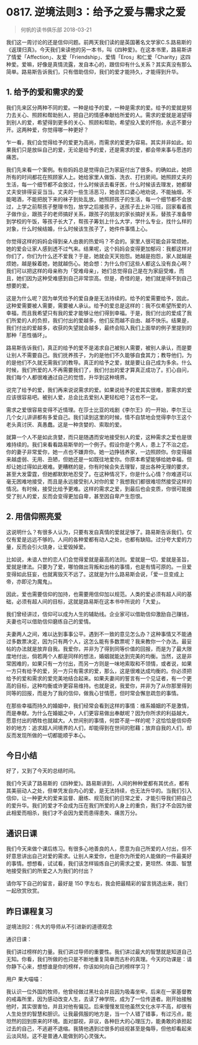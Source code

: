 # 0817. 逆境法则3：给予之爱与需求之爱
> 何帆的读书俱乐部
2018-03-21

我们这一周讨论的还是信仰问题。前两天我们读的是英国著名文学家C.S.路易斯的《返璞归真》。今天我们来读他的另一本书，叫《四种爱》。在这本书里，路易斯讲了情爱「Affection」、友爱「Friendship」、爱情「Eros」和仁爱「Charity」这四种爱。爱嘛，好像是真情流露，发自本心的，跟信仰有什么关系？其实真没有那么简单。路易斯告诉我们，只有借助信仰，我们的爱才能持久，才能得到升华。

## 1. 给予的爱和需求的爱
我们先来区分两种不同的爱。一种是给予的爱，一种是需求的爱。给予的爱就是努力去关心、照顾和帮助别人，把自己的情感奉献给所爱的人。需求的爱就是渴望得到别人的爱，希望得到更多的关心、照顾和帮助，希望投入爱的怀抱，永远不要分开。这两种爱，你觉得哪一种更好？

乍一看，我们会觉得给予的爱更为高尚，而需求的爱更为容易。其实并非如此。如果我们只是放纵自己的爱，无论是给予的爱，还是需求的爱，都会带来事与愿违的痛苦。

我们先来看一个案例。有些妈妈总是觉得自己为家庭付出了很多。的确如此，她把所有的时间都花在照顾家人上。她给家里人做饭、洗衣、打扫房间。她照顾丈夫的生活，每一个细节都不会放过，什么时候该去看牙医，什么时候该去理发，她都替丈夫安排得妥妥当当。丈夫的一些生活恶习，她会苦口婆心地劝说，不能抽烟，不能喝酒，不能把脱下来的袜子到处乱放。她照顾孩子的生活，每一个细节都不会放过，上学之前帮孩子整理书包，放学之后接孩子，送孩子去上补习班，回家看着孩子做作业，跟孩子的老师搞好关系，跟孩子的朋友的家长搞好关系，替孩子准备带到学校的午饭，等孩子长大了，帮孩子筹划上什么大学，学什么专业，找什么样的对象，什么时候结婚，什么时候该生孩子了，她件件事情上心。

你觉得这样的妈妈会得到亲人由衷的热爱吗？不会的。家里人很可能会非常烦她，她的爱会让家人感到透不过气来。结果呢，这个妈妈会变得更加郁闷：我都这样对你们了，你们为什么还不爱我？于是，她就会天天抱怨。她越是抱怨，家人就越是烦她，越是躲着她，她就越伤心。她会想：为什么你们这些人都这么没有良心啊？我们可以把这样的母亲称为「受难母亲」，她们总觉得自己是在为家庭受难，而且，她们因为这种受难感到自己非常崇高。但是，奇怪的是，她们就是得不到自己想要的爱。

这是为什么呢？因为单凭给予的爱自身是无法持续的。给予的爱需要给予，因此，这种爱需要被人需要，需要被人承认。给予的爱总是这样的：我不仅希望所爱的人幸福，而且我希望只有我的爱才能够让他们得到幸福。于是，我们付出的爱成了我们所爱的人的负担，我们付出的爱越多，他们反而越不自由、越不快乐。结果是，我们付出的爱越多，收获的失望就会越多，最终会陷入我们上面举的例子里提到的那种「恶性循环」。

路易斯告诉我们，真正的给予的爱不是渴求自己被别人需要，被别人承认，而是要让别人不需要自己。我们抚养孩子，为的是他们不久能够自食其力；教导他们，为的是他们不久就无需我们的教导。真正的给予之爱，就是要让自己成为多余。什么时候，我们所爱的人不再需要我们了，我们付出的爱才算真正成功了。扪心自问，我们每个人都很难通过自己的觉悟，升华到这种境界。

说完了给予的爱，我们再来说说需求的爱。如果说给予的爱其实很难，那需求的爱应该很容易吧。被别人爱，总会比去爱别人更轻松吧？这也不一定。

需求之爱很容易变得不近情理。在莎士比亚的戏剧《李尔王》的一开始，李尔王让几个女儿讲讲都有多爱自己。我们读到这里的时候，情不自禁地会觉得李尔王这个老头真讨厌、真愚蠢。这是一种贪婪的、索取的爱。

就算一个人不是如此贪婪，而只是随遇而安地接受别人的爱，这种需求之爱也是很难持续的。我们来看看路易斯举的一个例子。假设你是个男人，患上了不治之症。你的妻子非常爱你，她一点也不嫌弃你。她一边挣钱养家，一边照顾你。你变得越来越虚弱、无用、丑陋，但她还是一如既往地爱你。你原本希望能够给她幸福，但却让她过得如此艰难。更糟糕的是，你有时候会失去理智，提出各种无理的要求，甚至大发雷霆，但她都默默地忍受了。在这种情况下，你是什么心情？你难道可以毫无困难地接受，而且是永远接受别人对你的爱？我想我们都很难坦然接受这样的情况。有时候，接受比给予更难。这样的需求之爱，到最后也会变质，你很可能接受了别人的爱，反而会变得更加自卑，甚至因自卑产生怨恨。

## 2. 用信仰照亮爱
这说明什么？有很多人认为，只要有发自真情的爱就足够了。路易斯告诉我们，仅仅有爱是远远不够的。人间的各种爱都有动人之处，也都有缺陷。过分夸大爱的力量，反而会引火烧身，让爱毁掉爱。

比如说，未谙人世的恋人们会觉得爱就是最高的法则。爱就是一切，爱就是圣旨，爱就是律法。只要为了爱，哪怕做出背叛和出格的事情，也是有情可原的。一旦爱变得如此狂妄，也就离毁灭不远了。这就是为什么路易斯会说，「爱一旦变成上帝，亦即沦为魔鬼」。

因此，爱也需要信仰的加持，也需要用信仰加以规范。人类的爱必须有超人间的基础，必须有超人间的目标，这就是路易斯在这本书中所说的「大爱」。

我们曾经讲过，信仰可以成为人生的辅助线。企业家可以借助信仰激励自己赚钱，夫妻也可以借助信仰磨练自己的爱情。

夫妻两人之间，难以达到事事公平。遇到不一致的意见怎么办？这种事情又不能通过多数票决定，因为只有两个人，这怎么能有多数票呢？我来教你一个办法。最妥帖的办法就是放弃自我。我爱你，并非为了得到同等价值的回报，而是为了最大限度地付出，倘若两个人都是同样的想法，婚姻就能达到完美的均衡。当然，这是非常困难的，如果只有一方付出，而另一方则是一味地索取和不领情，或者说，如果一方只有给予的爱，另一方只有需求的爱，那么，这是很难达成均衡的。你必须把给予的爱和需求的爱完美地结合起来。如果夫妻间的誓言有一个见证者，有一个更高的目标，这种均衡或许更容易维持。也就是说，我爱你，并非为了从你那里得到同等的回报，而是为了我的信仰，做我心甘情愿，但时常会懈怠疏忽的事情。

在那些幸福而持久的婚姻中，我们经常会看到这样的事情：维系婚姻的不是激情，而是奉献。为什么在婚姻之中，人们更容易做出奉献呢？因为你所求的利益越大，愿意付出的牺牲也就越大。人世间别的事情，何尝不是一样的呢？这恰恰是信仰奇妙的地方：追求超人间境界的人们，却能得到在世间的慰藉；放弃自我的人们，却反而发现所做的一切都能顺乎本心。

## 今日小结
好了，又到了今天的总结时间。

我们今天读了路易斯的《四种爱》。路易斯讲到，人间的种种爱都有其优点，都有其美丽动人之处，但单凭发自内心的爱，是无法持续，也无法升华的。当我们引入信仰，让一种更大的爱来监督、磨练、规范我们的日常之爱，才能引导我们把自己的爱升华。我们的爱才不会成为压在我们所爱的人身上的重负，我们才不会因为彼此相爱而相杀，我们才不会因为爱而患得患失、痛苦万分。

## 通识日课
我们今天来做个课后练习。有很多心地善良的人，愿意为自己所爱的人付出，但不好意思讲出自己对爱的需求。让别人来爱你，也是你为所爱的人能做的一件最美好的事情。想想看，试试看，我们该怎样锻炼自己的需求之爱，更坦然、体面、智慧地接受我们的所爱之人为我们的付出？

请你写下自己的留言，最好是 150 字左右，我会把最精彩的留言挑选出来，我们一起欣赏欣赏。

## 昨日课程复习
逆境法则2：伟大的导师从不引进新的道德观念

通识日课：

我们讲过榜样的力量。我们讲过导师的重要性。我们讲过最大的智慧就是知道自己无知。你看，我们所做的也只是不断地重复简单而古朴的真理。今天的功课是：请你静下心来，想想谁是你的榜样，你该如何向自己的榜样学习？

用户 果大喵喵：

我认识一位外国的牧师，他曾经做过黑社会并且因为吸毒坐牢。后来在一家基督教的戒毒所里，因为感动改变人生，去读了神学院，成为了一位传道者。刚开始接触他时，其实很害怕，并且对他有偏见。后来慢慢发现他虽然文化水平不高，却很有人生处世的智慧和胆识。让我最佩服的地方是，当一个人错了错事，有过污点，能坦然的回到原来的环境。面对鄙视，非议，各种巨大的心理压力，能勇敢的承担起过去的自己，不逃避不退缩。我猜他遇到过很多的歧视甚至是侮辱，但他却看起来云淡风轻。这不是普通人能做到的心灵强大。


